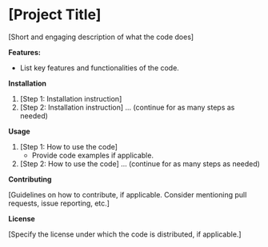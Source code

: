 # [Project Title]

[Short and engaging description of what the code does]

**Features:**

- List key features and functionalities of the code.

**Installation**

1.  [Step 1: Installation instruction]
2.  [Step 2: Installation instruction]
    ... (continue for as many steps as needed)

**Usage**

1.  [Step 1: How to use the code]
    - Provide code examples if applicable.
2.  [Step 2: How to use the code]
    ... (continue for as many steps as needed)

**Contributing**

[Guidelines on how to contribute, if applicable. Consider mentioning pull requests, issue reporting, etc.]

**License**

[Specify the license under which the code is distributed, if applicable.]
